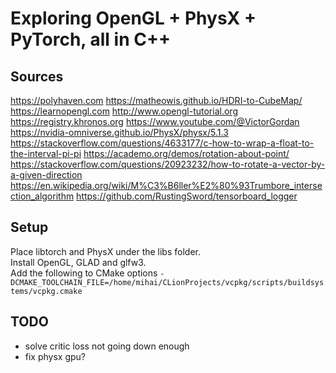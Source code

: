# Exploring OpenGL + PhysX + PyTorch, all in C++

## Sources
https://polyhaven.com
https://matheowis.github.io/HDRI-to-CubeMap/
https://learnopengl.com
http://www.opengl-tutorial.org
https://registry.khronos.org
https://www.youtube.com/@VictorGordan
https://nvidia-omniverse.github.io/PhysX/physx/5.1.3
https://stackoverflow.com/questions/4633177/c-how-to-wrap-a-float-to-the-interval-pi-pi
https://academo.org/demos/rotation-about-point/
https://stackoverflow.com/questions/20923232/how-to-rotate-a-vector-by-a-given-direction
https://en.wikipedia.org/wiki/M%C3%B6ller%E2%80%93Trumbore_intersection_algorithm
https://github.com/RustingSword/tensorboard_logger

## Setup
Place libtorch and PhysX under the libs folder.  
Install OpenGL, GLAD and glfw3.  
Add the following to CMake options `-DCMAKE_TOOLCHAIN_FILE=/home/mihai/CLionProjects/vcpkg/scripts/buildsystems/vcpkg.cmake`  

## TODO
- solve critic loss not going down enough
- fix physx gpu?